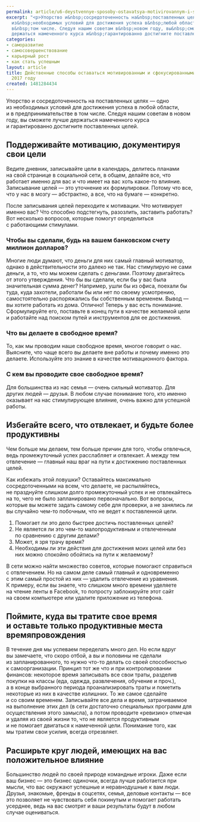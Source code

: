 ```yaml
---
permalink: article/u6-deystvennye-sposoby-ostavatsya-motivirovannym-i-sfokusirovannymi-na-dele-v-2017-godu
excerpt: "<p>Упорство и&nbsp;сосредоточенность на&nbsp;поставленных целях&nbsp;— одно
  из&nbsp;необходимых условий для достижения успеха в&nbsp;любой области, и&nbsp;в&nbsp;предпринимательстве
  в&nbsp;том числе. Следуя нашим советам в&nbsp;новом году, вы&nbsp;сможете лучше
  держаться намеченного курса и&nbsp;гарантированно достигните поставленных целей.</p>"
categories:
- саморазвитие
- самосовершенствование
- карьерный рост
- как стать успешным
layout: article
title: Действенные способы оставаться мотивированным и сфокусированными на деле в
  2017 году
created: 1481284434
---
```

Упорство и сосредоточенность на поставленных целях — одно из необходимых условий для достижения успеха в любой области, и в предпринимательстве в том числе. Следуя нашим советам в новом году, вы сможете лучше держаться намеченного курса и гарантированно достигните поставленных целей.

## Поддерживайте мотивацию, документируя свои цели ##

Ведите дневник, записывайте цели в календарь, делитесь планами на свой странице в социальной сети, в общем, делайте все, что работает именно для вас и что имеет на вас хоть какое-то влияние. Записывание целей — это уточнение их формулировки. Потому что все, что у нас в мозгу — абстрактно, а все, что на бумаге — конкретно.

После записывания целей переходите к мотивации. Что мотивирует именно вас? Что способно подстегнуть, разозлить, заставить работать? Вот несколько вопросов, которые помогут определиться с работающими стимулами.

### Чтобы вы сделали, будь на вашем банковском счету миллион долларов? ###

Многие люди думают, что деньги для них самый главный мотиватор, однако в действительности это далеко не так. Нас стимулирую не сами деньги, а то, что мы можем сделать с деньгами. Поэтому двигайтесь от этого утверждения. Что бы вы сделали, если бы у вас была значительная сумма денег? Например, ушли бы из офиса, поехали бы туда, куда захотели, работали бы или нет по своему усмотрению, самостоятельно распоряжались бы собственным временем. Вывод — вы хотите работать из дома. Отлично! Теперь у вас есть понимание. Сформулируйте его, поставьте в конец пути в качестве желаемой цели и работайте над поиском путей и инструментов для ее достижения.

### Что вы делаете в свободное время? ###

То, как мы проводим наше свободное время, многое говорит о нас. Выясните, что чаще всего вы делаете вне работы и почему именно это делаете. Используйте это знание в качестве мотивационного фактора.

### С кем вы проводите свое свободное время? ###

Для большинства из нас семья — очень сильный мотиватор. Для других людей — друзья. В любом случае понимание того, кто именно оказывает на нас стимулирующее влияние, очень важно для успешной работы.

## Избегайте всего, что отвлекает, и будьте более продуктивны ##

Чем больше мы делаем, тем больше причин для того, чтобы отвлечься, ведь промежуточный успех расслабляет и отвлекает. А между тем отвлечение — главный наш враг на пути к достижению поставленных целей.

Как избежать этой ловушки? Оставайтесь максимально сосредоточенными на всем, что делаете, не распыляйтесь, не празднуйте слишком долго промежуточный успех и не отвлекайтесь на то, чего не было запланировано первоначально. Вот вопросы, которые вы можете задать самому себе для проверки, а не занялись ли вы случайно чем-то побочным, что не ведет к поставленной цели.

1.  Помогает ли это дело быстрее достичь поставленных целей?
2.  Не является ли это чем-то малопродуктивным и отвлеченным по сравнению с другим делами?
3.  Может, я зря трачу время?
4.  Необходимы ли эти действия для достижения моих целей или без них можно спокойно обойтись на пути к желаемому?

В сети можно найти множество советов, которые помогают справиться с отвлечением. Но на самом деле самый главный и одновременно с этим самый простой из них — удалить отвлечение из уравнения. К примеру, если вы знаете, что слишком много времени уделяете на чтение ленты в Facebook, то попросту заблокируйте этот сайт на своем компьютере или удалите приложение из телефона.

## Поймите, куда вы тратите свое время и оставьте только продуктивные места времяпровождения ##

В течение дня мы успеваем переделать много дел. Но если вдруг вы замечаете, что скоро отбой, а вы и половины не сделали из запланированного, то нужно что-то делать со своей способностью к самоорганизации. Принцип тот же что и при контролировании финансов: некоторое время записывать все свои траты, разделив покупки на классы (еда, одежда, развлечения, обучение и проч.), а в конце выбранного периода проанализировать траты и пометить некоторые из них в качестве излишних. То же самое сделайте и со своим временем. Записывайте все дела и время, затрачиваемое на выполнение этих дел (в сети достаточно специальных программ для осуществления этого замысла), а потом проводите «ревизию» отмечая и удаляя из своей жизни то, что не является продуктивным и не помогает двигаться к намеченной цели. Понимание того, как мы тратим свои усилия, всегда отрезвляет.

## Расширьте круг людей, имеющих на вас положительное влияние ##

Большинство людей по своей природе командные игроки. Даже если ваш бизнес — это бизнес одиночки, всегда лучше работается при мысли, что вас окружают успешные и неравнодушные к вам люди. Друзья, знакомые, френды в соцсетях, семья, деловые контакты — все это позволяет не чувствовать себя покинутым и помогает работать усерднее, ведь на вас смотрят и ваши результаты будут в любом случае оцениваться.
